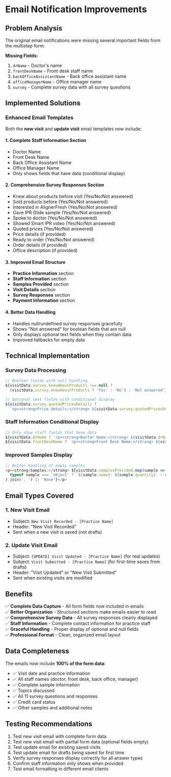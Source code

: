 # Email Notification Improvements

## Problem Analysis

The original email notifications were missing several important fields from the multistep form:

**Missing Fields:**
1. `drName` - Doctor's name
2. `frontDeskName` - Front desk staff name  
3. `backOfficeAssistantName` - Back office assistant name
4. `officeManagerName` - Office manager name
5. `survey` - Complete survey data with all survey questions

## Implemented Solutions

### Enhanced Email Templates

Both the **new visit** and **update visit** email templates now include:

#### 1. **Complete Staff Information Section**
- Doctor Name
- Front Desk Name  
- Back Office Assistant Name
- Office Manager Name
- Only shows fields that have data (conditional display)

#### 2. **Comprehensive Survey Responses Section**
- Knew about products before visit (Yes/No/Not answered)
- Sold products before (Yes/No/Not answered)
- Interested in AlignerFresh (Yes/No/Not answered)
- Gave IPR Glide sample (Yes/No/Not answered)
- Spoke to doctor (Yes/No/Not answered)
- Showed Smart IPR video (Yes/No/Not answered)
- Quoted prices (Yes/No/Not answered)
- Price details (if provided)
- Ready to order (Yes/No/Not answered)
- Order details (if provided)
- Office description (if provided)

#### 3. **Improved Email Structure**
- **Practice Information** section
- **Staff Information** section  
- **Samples Provided** section
- **Visit Details** section
- **Survey Responses** section
- **Payment Information** section

#### 4. **Better Data Handling**
- Handles null/undefined survey responses gracefully
- Shows "Not answered" for boolean fields that are null
- Only displays optional text fields when they contain data
- Improved fallbacks for empty data

## Technical Implementation

### Survey Data Processing
```javascript
// Boolean fields with null handling
${visitData.survey.knewAboutProducts !== null ? 
  (visitData.survey.knewAboutProducts ? 'Yes' : 'No') : 'Not answered'}

// Optional text fields with conditional display
${visitData.survey.quotedPricesDetails ? 
  `<p><strong>Price details:</strong> ${visitData.survey.quotedPricesDetails}</p>` : ''}
```

### Staff Information Conditional Display
```javascript
// Only show staff fields that have data
${visitData.drName ? `<p><strong>Doctor Name:</strong> ${visitData.drName}</p>` : ''}
${visitData.frontDeskName ? `<p><strong>Front Desk Name:</strong> ${visitData.frontDeskName}</p>` : ''}
```

### Improved Samples Display
```javascript
// Better handling of empty samples
<p><strong>Samples:</strong> ${visitData.samplesProvided.map(sample =>
  typeof sample === 'object' ? `${sample.name}: ${sample.quantity}` : sample
).join(', ') || 'None'}</p>
```

## Email Types Covered

### 1. **New Visit Email**
- Subject: `New Visit Recorded - [Practice Name]`
- Header: "New Visit Recorded"
- Sent when a new visit is saved (not drafts)

### 2. **Update Visit Email**
- Subject: `[UPDATE] Visit Updated - [Practice Name]` (for real updates)
- Subject: `Visit Submitted - [Practice Name]` (for first-time saves from drafts)
- Header: "Visit Updated" or "New Visit Submitted"
- Sent when existing visits are modified

## Benefits

✅ **Complete Data Capture** - All form fields now included in emails  
✅ **Better Organization** - Structured sections make emails easier to read  
✅ **Comprehensive Survey Data** - All survey responses clearly displayed  
✅ **Staff Information** - Complete contact information for practice staff  
✅ **Graceful Handling** - Proper display of optional and null fields  
✅ **Professional Format** - Clean, organized email layout  

## Data Completeness

The emails now include **100% of the form data**:
- ✅ Visit date and practice information
- ✅ All staff names (doctor, front desk, back office, manager)
- ✅ Complete sample information
- ✅ Topics discussed
- ✅ All 11 survey questions and responses
- ✅ Credit card status
- ✅ Other samples and additional notes

## Testing Recommendations

1. Test new visit email with complete form data
2. Test new visit email with partial form data (optional fields empty)
3. Test update email for existing saved visits
4. Test update email for drafts being saved for first time
5. Verify survey responses display correctly for all answer types
6. Confirm staff information only shows when provided
7. Test email formatting in different email clients
